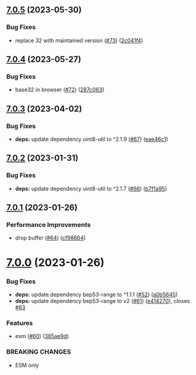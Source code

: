 ## [7.0.5](https://github.com/webtorrent/magnet-uri/compare/v7.0.4...v7.0.5) (2023-05-30)


### Bug Fixes

* replace 32 with maintained version ([#73](https://github.com/webtorrent/magnet-uri/issues/73)) ([2c041f4](https://github.com/webtorrent/magnet-uri/commit/2c041f40f77f5f7ca928faa1d919366ee1a4c53c))

## [7.0.4](https://github.com/webtorrent/magnet-uri/compare/v7.0.3...v7.0.4) (2023-05-27)


### Bug Fixes

* base32 in browser ([#72](https://github.com/webtorrent/magnet-uri/issues/72)) ([287c063](https://github.com/webtorrent/magnet-uri/commit/287c06310775917491d4d9a6a018d0368d7f8125))

## [7.0.3](https://github.com/webtorrent/magnet-uri/compare/v7.0.2...v7.0.3) (2023-04-02)


### Bug Fixes

* **deps:** update dependency uint8-util to ^2.1.9 ([#67](https://github.com/webtorrent/magnet-uri/issues/67)) ([eae46c1](https://github.com/webtorrent/magnet-uri/commit/eae46c1366848a2abc543a1c618f6853ef9e878b))

## [7.0.2](https://github.com/webtorrent/magnet-uri/compare/v7.0.1...v7.0.2) (2023-01-31)


### Bug Fixes

* **deps:** update dependency uint8-util to ^2.1.7 ([#66](https://github.com/webtorrent/magnet-uri/issues/66)) ([b7f1a95](https://github.com/webtorrent/magnet-uri/commit/b7f1a95c4e7a54ccc26e01a6bb212fc476623ad3))

## [7.0.1](https://github.com/webtorrent/magnet-uri/compare/v7.0.0...v7.0.1) (2023-01-26)


### Performance Improvements

* drop buffer ([#64](https://github.com/webtorrent/magnet-uri/issues/64)) ([cf98664](https://github.com/webtorrent/magnet-uri/commit/cf98664336bfe813c4d1d55a54229667c01f0962))

# [7.0.0](https://github.com/webtorrent/magnet-uri/compare/v6.2.0...v7.0.0) (2023-01-26)


### Bug Fixes

* **deps:** update dependency bep53-range to ^1.1.1 ([#52](https://github.com/webtorrent/magnet-uri/issues/52)) ([a0b5645](https://github.com/webtorrent/magnet-uri/commit/a0b5645e12367a7b714c9ad875d6fd862cbacbb8))
* **deps:** update dependency bep53-range to v2 ([#61](https://github.com/webtorrent/magnet-uri/issues/61)) ([e414270](https://github.com/webtorrent/magnet-uri/commit/e414270069c74796a48b83f53276372012ba3d7a)), closes [#63](https://github.com/webtorrent/magnet-uri/issues/63)


### Features

* esm ([#60](https://github.com/webtorrent/magnet-uri/issues/60)) ([385ae9d](https://github.com/webtorrent/magnet-uri/commit/385ae9d29b436f2b7c6e4c5769012ad4223e6ab8))


### BREAKING CHANGES

* ESM only
